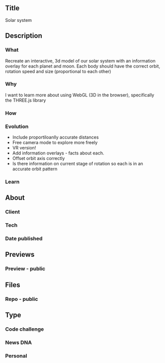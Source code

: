 ## Title
Solar system

## Description
### What
Recreate an interactive, 3d model of our solar system with an information overlay for each planet and moon. Each body should have the correct orbit, rotation speed and size (proportional to each other)


### Why
I want to learn more about using WebGL (3D in the browser), specifically the THREE.js library

### How


### Evolution
- Include proportiloanlly accurate distances
- Free camera mode to explore more freely
- VR version!
- Add information overlays - facts about each.
- Offset orbit axis correctly
- Is there information on current stage of rotation so each is in an accurate orbit pattern

### Learn




## About
### Client


### Tech


### Date published




## Previews
### Preview - public







## Files
### Repo - public







## Type
### Code challenge


### News DNA


### Personal

